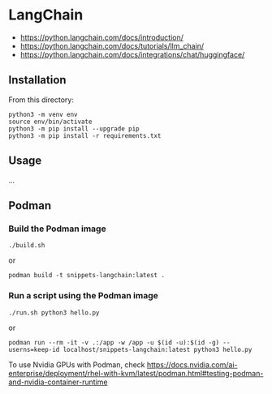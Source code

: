 # LangChain

- https://python.langchain.com/docs/introduction/
- https://python.langchain.com/docs/tutorials/llm_chain/
- https://python.langchain.com/docs/integrations/chat/huggingface/


## Installation

From this directory:

```
python3 -m venv env
source env/bin/activate
python3 -m pip install --upgrade pip
python3 -m pip install -r requirements.txt
```

## Usage

...

## Podman

### Build the Podman image

```
./build.sh
```

or

```
podman build -t snippets-langchain:latest .
```

### Run a script using the Podman image

```
./run.sh python3 hello.py
```

or 

```
podman run --rm -it -v .:/app -w /app -u $(id -u):$(id -g) --userns=keep-id localhost/snippets-langchain:latest python3 hello.py
```

To use Nvidia GPUs with Podman, check https://docs.nvidia.com/ai-enterprise/deployment/rhel-with-kvm/latest/podman.html#testing-podman-and-nvidia-container-runtime

